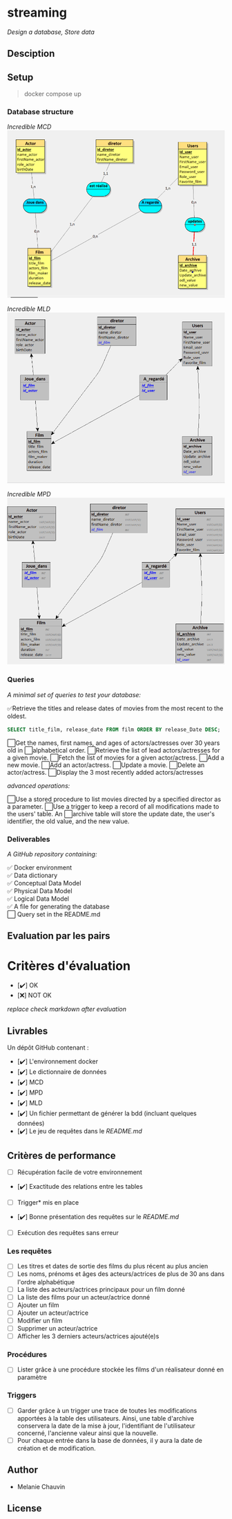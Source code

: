 # streaming


*Design a database, Store data*

## Desciption

## Setup

> docker compose up

### Database structure

*Incredible MCD*
![Model conceptuel de données](merise/looping_img.PNG)


*Incredible MLD*
![Model logique de données](merise/mldlooping.png)


*Incredible MPD*
![Model physique de données](merise/mpd.png)

### Queries

*A minimal set of queries to test your database:*

✅Retrieve the titles and release dates of movies from the most recent to the oldest.

```sql
SELECT title_film, release_date FROM film ORDER BY release_Date DESC;
```

⬜Get the names, first names, and ages of actors/actresses over 30 years old in ⬜alphabetical order.
⬜Retrieve the list of lead actors/actresses for a given movie.
⬜Fetch the list of movies for a given actor/actress.
⬜Add a new movie.
⬜Add an actor/actress.
⬜Update a movie.
⬜Delete an actor/actress.
⬜Display the 3 most recently added actors/actresses

*advanced operations:*

⬜Use a stored procedure to list movies directed by a specified director as a parameter.
⬜Use a trigger to keep a record of all modifications made to the users' table. An ⬜archive table will store the update date, the user's identifier, the old value, and the new value.

### Deliverables

*A GitHub repository containing:*

✅ Docker environment  
✅ Data dictionary  
✅ Conceptual Data Model   
✅ Physical Data Model   
✅ Logical Data Model   
✅ A file for generating the database    
⬜ Query set in the README.md  

## Evaluation par les pairs
# Critères d'évaluation

- [✔️] OK
- [:x:] NOT OK

*replace check markdown after evaluation*



## Livrables

Un dépôt GitHub contenant :
- [✔️] L'environnement docker
- [✔️] Le dictionnaire de données
- [✔️] MCD
- [✔️] MPD
- [✔️] MLD
- [✔️] Un fichier permettant de générer la bdd (incluant quelques données)
- [✔️] Le jeu de requêtes dans le *README.md*

## Critères de performance

- [ ] Récupération facile de votre environnement
- [✔️] Exactitude des relations entre les tables
- [ ] Trigger* mis en place
- [✔️] Bonne présentation des requêtes sur le *README.md*
- [ ] Exécution des requêtes sans erreur

### Les requêtes

- [ ] Les titres et dates de sortie des films du plus récent au plus ancien
- [ ] Les noms, prénoms et âges des acteurs/actrices de plus de 30 ans dans l'ordre alphabétique
- [ ] La liste des acteurs/actrices principaux pour un film donné
- [ ] La liste des films pour un acteur/actrice donné
- [ ] Ajouter un film
- [ ] Ajouter un acteur/actrice
- [ ] Modifier un film
- [ ] Supprimer un acteur/actrice
- [ ] Afficher les 3 derniers acteurs/actrices ajouté(e)s

### Procédures

- [ ] Lister grâce à une procédure stockée les films d'un réalisateur donné en paramètre

### Triggers

- [ ] Garder grâce à un trigger une trace de toutes les modifications apportées à la table des utilisateurs. Ainsi, une table d'archive conservera la date de la mise à jour, l'identifiant de l'utilisateur concerné, l'ancienne valeur ainsi que la nouvelle.
- [ ] Pour chaque entrée dans la base de données, il y aura la date de création et de modification.

## Author

* Melanie Chauvin

## License
